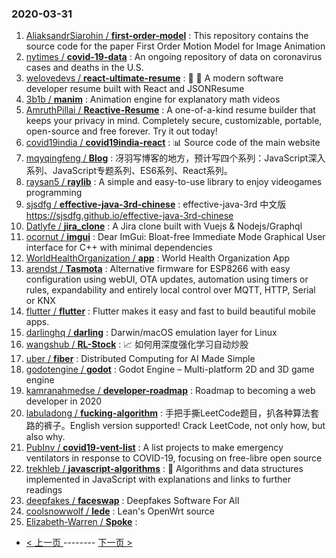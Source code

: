 ### 2020-03-31 
1. [
        AliaksandrSiarohin /
**first-order-model**](https://github.com/AliaksandrSiarohin/first-order-model) : This repository contains the source code for the paper First Order Motion Model for Image Animation
1. [
        nytimes /
**covid-19-data**](https://github.com/nytimes/covid-19-data) : An ongoing repository of data on coronavirus cases and deaths in the U.S.
1. [
        welovedevs /
**react-ultimate-resume**](https://github.com/welovedevs/react-ultimate-resume) : 💼 🎨 A modern software developer resume built with React and JSONResume
1. [
        3b1b /
**manim**](https://github.com/3b1b/manim) : Animation engine for explanatory math videos
1. [
        AmruthPillai /
**Reactive-Resume**](https://github.com/AmruthPillai/Reactive-Resume) : A one-of-a-kind resume builder that keeps your privacy in mind. Completely secure, customizable, portable, open-source and free forever. Try it out today!
1. [
        covid19india /
**covid19india-react**](https://github.com/covid19india/covid19india-react) : 📊 Source code of the main website
1. [
        mqyqingfeng /
**Blog**](https://github.com/mqyqingfeng/Blog) : 冴羽写博客的地方，预计写四个系列：JavaScript深入系列、JavaScript专题系列、ES6系列、React系列。
1. [
        raysan5 /
**raylib**](https://github.com/raysan5/raylib) : A simple and easy-to-use library to enjoy videogames programming
1. [
        sjsdfg /
**effective-java-3rd-chinese**](https://github.com/sjsdfg/effective-java-3rd-chinese) : effective-java-3rd 中文版 https://sjsdfg.github.io/effective-java-3rd-chinese
1. [
        Datlyfe /
**jira_clone**](https://github.com/Datlyfe/jira_clone) : A Jira clone built with Vuejs & Nodejs/Graphql
1. [
        ocornut /
**imgui**](https://github.com/ocornut/imgui) : Dear ImGui: Bloat-free Immediate Mode Graphical User interface for C++ with minimal dependencies
1. [
        WorldHealthOrganization /
**app**](https://github.com/WorldHealthOrganization/app) : World Health Organization App
1. [
        arendst /
**Tasmota**](https://github.com/arendst/Tasmota) : Alternative firmware for ESP8266 with easy configuration using webUI, OTA updates, automation using timers or rules, expandability and entirely local control over MQTT, HTTP, Serial or KNX
1. [
        flutter /
**flutter**](https://github.com/flutter/flutter) : Flutter makes it easy and fast to build beautiful mobile apps.
1. [
        darlinghq /
**darling**](https://github.com/darlinghq/darling) : Darwin/macOS emulation layer for Linux
1. [
        wangshub /
**RL-Stock**](https://github.com/wangshub/RL-Stock) : 📈 如何用深度强化学习自动炒股
1. [
        uber /
**fiber**](https://github.com/uber/fiber) : Distributed Computing for AI Made Simple
1. [
        godotengine /
**godot**](https://github.com/godotengine/godot) : Godot Engine – Multi-platform 2D and 3D game engine
1. [
        kamranahmedse /
**developer-roadmap**](https://github.com/kamranahmedse/developer-roadmap) : Roadmap to becoming a web developer in 2020
1. [
        labuladong /
**fucking-algorithm**](https://github.com/labuladong/fucking-algorithm) : 手把手撕LeetCode题目，扒各种算法套路的裤子。English version supported! Crack LeetCode, not only how, but also why.
1. [
        PubInv /
**covid19-vent-list**](https://github.com/PubInv/covid19-vent-list) : A list projects to make emergency ventilators in response to COVID-19, focusing on free-libre open source
1. [
        trekhleb /
**javascript-algorithms**](https://github.com/trekhleb/javascript-algorithms) : 📝 Algorithms and data structures implemented in JavaScript with explanations and links to further readings
1. [
        deepfakes /
**faceswap**](https://github.com/deepfakes/faceswap) : Deepfakes Software For All
1. [
        coolsnowwolf /
**lede**](https://github.com/coolsnowwolf/lede) : Lean's OpenWrt source
1. [
        Elizabeth-Warren /
**Spoke**](https://github.com/Elizabeth-Warren/Spoke) :  

- [ < 上一页 ](https://github.com/able8/github-trending-daily-record/blob/master/2020-03-30.md) -------- [ 下一页 > ](https://github.com/able8/github-trending-daily-record/blob/master/2020-04-01.md)